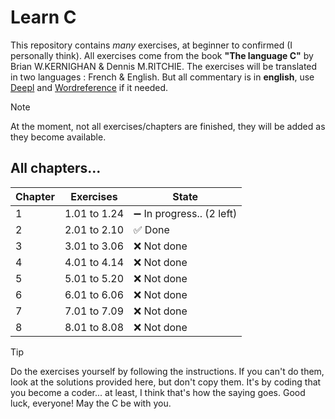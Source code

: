 # Learn C
This repository contains *many* exercises, at beginner to confirmed (I personally think).
All exercises come from the book **"The language C"** by Brian W.KERNIGHAN & Dennis M.RITCHIE.
The exercises will be translated in two languages : French & English.
But all commentary is in **english**, use [Deepl](www.deepl.com) and [Wordreference](www.wordreference.com) if it needed.

> [!NOTE]
> At the moment, not all exercises/chapters are finished, they will be added as they become available.

## All chapters...

| Chapter | Exercises | State |
| --- | --- | --- |
| 1 | 1.01 to 1.24 | ➖️ In progress.. (2 left) |
| 2 | 2.01 to 2.10 | ✅️ Done |
| 3 | 3.01 to 3.06 | ❌️ Not done |
| 4 | 4.01 to 4.14 | ❌️ Not done |
| 5 | 5.01 to 5.20 | ❌️ Not done |
| 6 | 6.01 to 6.06 | ❌️ Not done |
| 7 | 7.01 to 7.09 | ❌️ Not done |
| 8 | 8.01 to 8.08 | ❌️ Not done |

> [!TIP]
> Do the exercises yourself by following the instructions. If you can't do them, look at the solutions provided here, but don't copy them. It's by coding that you become a coder... at least, I think that's how the saying goes.
> Good luck, everyone! May the C be with you.